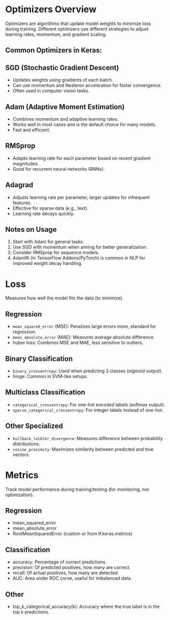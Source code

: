 # Optimizers Overview

Optimizers are algorithms that update model weights to minimize loss during training. Different optimizers use different strategies to adjust learning rates, momentum, and gradient scaling.

## Common Optimizers in Keras:

## SGD (Stochastic Gradient Descent)

- Updates weights using gradients of each batch.
- Can use momentum and Nesterov acceleration for faster convergence.
- Often used in computer vision tasks.

## Adam (Adaptive Moment Estimation)

- Combines momentum and adaptive learning rates.
- Works well in most cases and is the default choice for many models.
- Fast and efficient.

## RMSprop

- Adapts learning rate for each parameter based on recent gradient magnitudes.
- Good for recurrent neural networks (RNNs).

## Adagrad
- Adjusts learning rate per parameter, larger updates for infrequent features.
- Effective for sparse data (e.g., text).
- Learning rate decays quickly.

## Notes on Usage
1. Start with Adam for general tasks.
2. Use SGD with momentum when aiming for better generalization.
3. Consider RMSprop for sequence models.
4. AdamW (in TensorFlow Addons/PyTorch) is common in NLP for improved weight decay handling.

# Loss
Measures how well the model fits the data (to minimize).

## Regression

- `mean_squared_error` (MSE): Penalizes large errors more, standard for regression.
- `mean_absolute_error` (MAE): Measures average absolute difference.
- huber loss: Combines MSE and MAE, less sensitive to outliers.

## Binary Classification

- `binary_crossentropy`: Used when predicting 2 classes (sigmoid output).
- hinge: Common in SVM-like setups.

## Multiclass Classification

- `categorical_crossentropy`: For one-hot encoded labels (softmax output).
- `sparse_categorical_crossentropy`: For integer labels instead of one-hot.

## Other Specialized
- `kullback_leibler_divergence`: Measures difference between probability distributions.
- `cosine_proximity`: Maximizes similarity between predicted and true vectors.

# Metrics
Track model performance during training/testing (for monitoring, not optimization).

## Regression

- mean_squared_error
- mean_absolute_error
- RootMeanSquaredError (custom or from tf.keras.metrics)

## Classification

- accuracy: Percentage of correct predictions.
- precision: Of predicted positives, how many are correct.
- recall: Of actual positives, how many are detected.
- AUC: Area under ROC curve, useful for imbalanced data.

## Other

- top_k_categorical_accuracy(k): Accuracy where the true label is in the top k predictions.